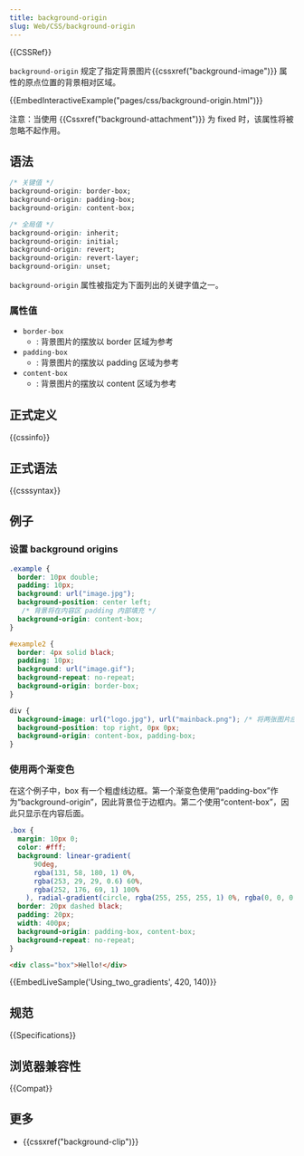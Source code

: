 ```yaml
---
title: background-origin
slug: Web/CSS/background-origin
---
```


{{CSSRef}}

`background-origin` 规定了指定背景图片{{cssxref("background-image")}} 属性的原点位置的背景相对区域。

{{EmbedInteractiveExample("pages/css/background-origin.html")}}

注意：当使用 {{Cssxref("background-attachment")}} 为 fixed 时，该属性将被忽略不起作用。

## 语法

```css
/* 关键值 */
background-origin: border-box;
background-origin: padding-box;
background-origin: content-box;

/* 全局值 */
background-origin: inherit;
background-origin: initial;
background-origin: revert;
background-origin: revert-layer;
background-origin: unset;
```

`background-origin` 属性被指定为下面列出的关键字值之一。

### 属性值

- `border-box`
  - : 背景图片的摆放以 border 区域为参考
- `padding-box`
  - : 背景图片的摆放以 padding 区域为参考
- `content-box`
  - : 背景图片的摆放以 content 区域为参考

## 正式定义

{{cssinfo}}

## 正式语法 

{{csssyntax}}

## 例子

### 设置 background origins

```css
.example {
  border: 10px double;
  padding: 10px;
  background: url("image.jpg");
  background-position: center left;
   /* 背景将在内容区 padding 内部填充 */
  background-origin: content-box;
}
```

```css
#example2 {
  border: 4px solid black;
  padding: 10px;
  background: url("image.gif");
  background-repeat: no-repeat;
  background-origin: border-box;
}
```

```css
div {
  background-image: url("logo.jpg"), url("mainback.png"); /* 将两张图片应用于背景 */
  background-position: top right, 0px 0px;
  background-origin: content-box, padding-box;
}
```

### 使用两个渐变色

在这个例子中，box 有一个粗虚线边框。第一个渐变色使用“padding-box”作为“background-origin”，因此背景位于边框内。第二个使用“content-box”，因此只显示在内容后面。

```css
.box {
  margin: 10px 0;
  color: #fff;
  background: linear-gradient(
      90deg,
      rgba(131, 58, 180, 1) 0%,
      rgba(253, 29, 29, 0.6) 60%,
      rgba(252, 176, 69, 1) 100%
    ), radial-gradient(circle, rgba(255, 255, 255, 1) 0%, rgba(0, 0, 0, 1) 28%);
  border: 20px dashed black;
  padding: 20px;
  width: 400px;
  background-origin: padding-box, content-box;
  background-repeat: no-repeat;
}
```

```html
<div class="box">Hello!</div>
```

{{EmbedLiveSample('Using_two_gradients', 420, 140)}}

## 规范

{{Specifications}}

## 浏览器兼容性

{{Compat}}

## 更多

- {{cssxref("background-clip")}}

